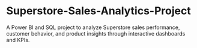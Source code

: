 # Superstore-Sales-Analytics-Project
A Power BI and SQL project to analyze Superstore sales performance, customer behavior, and product insights through interactive dashboards and KPIs.
